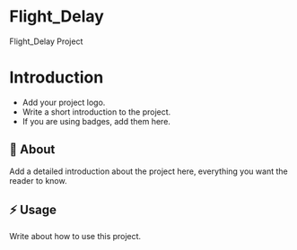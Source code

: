 # Flight_Delay
Flight_Delay Project

# Introduction
- Add your project logo.
- Write a short introduction to the project.
- If you are using badges, add them here.

##  :beginner: About
Add a detailed introduction about the project here, everything you want the reader to know.

## :zap: Usage
Write about how to use this project.